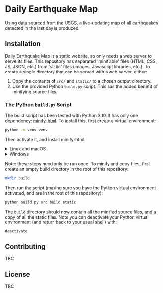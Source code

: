 # Daily Earthquake Map

Using data sourced from the USGS, a live-updating map of all earthquakes
detected in the last day is produced.


## Installation

Daily Earthquake Map is a static website, so only needs a web server to serve
its files. This repository has separated 'minifiable' files (HTML, CSS, JS,
JSON, etc.) from 'static' files (images, Javascript libraries, etc.). To create
a single directory that can be served with a web server, either:

1. Copy the contents of `src/` and `static/` to a chosen output directory.
2. Use the provided Python `build.py` script. This has the added benefit of
    minifying source files.

### The Python `build.py` Script

The build script has been tested with Python 3.10. It has only one dependency:
[minify-html](https://github.com/wilsonzlin/minify-html). To install this,
first create a virtual environment:

```bash
python -m venv venv
```

Then activate it, and install minify-html:

<details>
<summary>Linux and macOS</summary>

```bash
source venv/bin/activate
python -m pip install --upgrade pip minify-html
```
</details>

<details>
<summary>Windows</summary>

```batchfile
venv\Scripts\activate
python -m pip install --upgrade pip minify-html
```
</details>

Note: these steps need only be run once. To minify and copy files, first create
an empty build directory in the root of this repository:

```bash
mkdir build
```

Then run the script (making sure you have the Python virtual environment
activated, and are in the root of this repository):

```bash
python build.py src build static
```

The `build` directory should now contain all the minified source files, and a
copy of all the static files. Note you can deactivate your Python virtual
environment (and return back to your usual shell) with:

```bash
deactivate
```


## Contributing

TBC


## License

TBC
